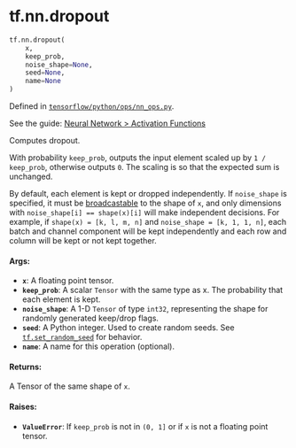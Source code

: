 <div itemscope itemtype="http://developers.google.com/ReferenceObject">
<meta itemprop="name" content="tf.nn.dropout" />
<meta itemprop="path" content="Stable" />
</div>

# tf.nn.dropout

``` python
tf.nn.dropout(
    x,
    keep_prob,
    noise_shape=None,
    seed=None,
    name=None
)
```



Defined in [`tensorflow/python/ops/nn_ops.py`](https://www.tensorflow.org/code/tensorflow/python/ops/nn_ops.py).

See the guide: [Neural Network > Activation Functions](../../../../api_guides/python/nn.md#Activation_Functions)

Computes dropout.

With probability `keep_prob`, outputs the input element scaled up by
`1 / keep_prob`, otherwise outputs `0`.  The scaling is so that the expected
sum is unchanged.

By default, each element is kept or dropped independently.  If `noise_shape`
is specified, it must be
[broadcastable](http://docs.scipy.org/doc/numpy/user/basics.broadcasting.html)
to the shape of `x`, and only dimensions with `noise_shape[i] == shape(x)[i]`
will make independent decisions.  For example, if `shape(x) = [k, l, m, n]`
and `noise_shape = [k, 1, 1, n]`, each batch and channel component will be
kept independently and each row and column will be kept or not kept together.

#### Args:

* <b>`x`</b>: A floating point tensor.
* <b>`keep_prob`</b>: A scalar `Tensor` with the same type as x. The probability
    that each element is kept.
* <b>`noise_shape`</b>: A 1-D `Tensor` of type `int32`, representing the
    shape for randomly generated keep/drop flags.
* <b>`seed`</b>: A Python integer. Used to create random seeds. See
    <a href="../../tf/set_random_seed.md"><code>tf.set_random_seed</code></a>
    for behavior.
* <b>`name`</b>: A name for this operation (optional).


#### Returns:

A Tensor of the same shape of `x`.


#### Raises:

* <b>`ValueError`</b>: If `keep_prob` is not in `(0, 1]` or if `x` is not a floating
    point tensor.